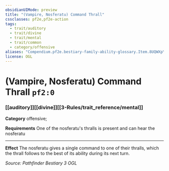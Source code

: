 ```yaml
---
obsidianUIMode: preview
title: "(Vampire, Nosferatu) Command Thrall"
cssclasses: pf2e,pf2e-action
tags:
  - trait/auditory
  - trait/divine
  - trait/mental
  - trait/common
  - category/offensive
aliases: "Compendium.pf2e.bestiary-family-ability-glossary.Item.8UQWXpYfn9oE1ZHu"
license: OGL
---
```

# (Vampire, Nosferatu) Command Thrall `pf2:0`

### [[auditory]][[divine]][[3-Rules/trait_reference/mental]]

**Category** offensive; 




**Requirements** One of the nosferatu's thralls is present and can hear the nosferatu

* * *

**Effect** The nosferatu gives a single command to one of their thralls, which the thrall follows to the best of its ability during its next turn.

*Source: Pathfinder Bestiary 3*
*OGL*